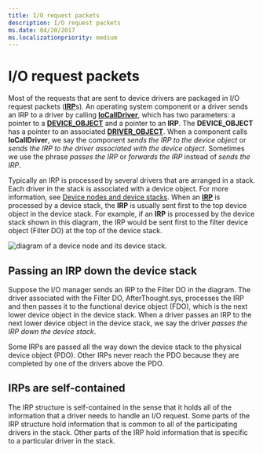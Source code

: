 ```yaml
---
title: I/O request packets
description: I/O request packets
ms.date: 04/20/2017
ms.localizationpriority: medium
---
```


# I/O request packets


Most of the requests that are sent to device drivers are packaged in I/O request packets ([**IRP**](/windows-hardware/drivers/ddi/wdm/ns-wdm-_irp)s). An operating system component or a driver sends an IRP to a driver by calling [**IoCallDriver**](/windows-hardware/drivers/ddi/wdm/nf-wdm-iocalldriver), which has two parameters: a pointer to a [**DEVICE\_OBJECT**](/windows-hardware/drivers/ddi/wdm/ns-wdm-_device_object) and a pointer to an **IRP**. The **DEVICE\_OBJECT** has a pointer to an associated [**DRIVER\_OBJECT**](/windows-hardware/drivers/ddi/wdm/ns-wdm-_driver_object). When a component calls **IoCallDriver**, we say the component *sends the IRP to the device object* or *sends the IRP to the driver associated with the device object*. Sometimes we use the phrase *passes the IRP* or *forwards the IRP* instead of *sends the IRP*.

Typically an IRP is processed by several drivers that are arranged in a stack. Each driver in the stack is associated with a device object. For more information, see [Device nodes and device stacks](device-nodes-and-device-stacks.md). When an [**IRP**](/windows-hardware/drivers/ddi/wdm/ns-wdm-_irp) is processed by a device stack, the **IRP** is usually sent first to the top device object in the device stack. For example, if an **IRP** is processed by the device stack shown in this diagram, the IRP would be sent first to the filter device object (Filter DO) at the top of the device stack.

![diagram of a device node and its device stack.](images/prosewaredevicenode03.png)

## <span id="Passing_an_IRP_down_the_device_stack"></span><span id="passing_an_irp_down_the_device_stack"></span><span id="PASSING_AN_IRP_DOWN_THE_DEVICE_STACK"></span>Passing an IRP down the device stack


Suppose the I/O manager sends an IRP to the Filter DO in the diagram. The driver associated with the Filter DO, AfterThought.sys, processes the IRP and then passes it to the functional device object (FDO), which is the next lower device object in the device stack. When a driver passes an IRP to the next lower device object in the device stack, we say the driver *passes the IRP down the device stack*.

Some IRPs are passed all the way down the device stack to the physical device object (PDO). Other IRPs never reach the PDO because they are completed by one of the drivers above the PDO.

## <span id="IRPs_are_self-contained"></span><span id="irps_are_self-contained"></span><span id="IRPS_ARE_SELF-CONTAINED"></span>IRPs are self-contained


The IRP structure is self-contained in the sense that it holds all of the information that a driver needs to handle an I/O request. Some parts of the IRP structure hold information that is common to all of the participating drivers in the stack. Other parts of the IRP hold information that is specific to a particular driver in the stack.

 

